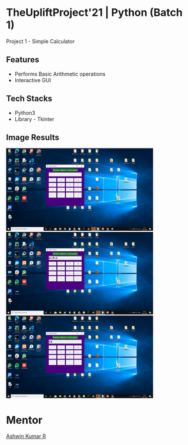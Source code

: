 # TheUpliftProject'21 | Python (Batch 1)
Project 1 - Simple Calculator

## Features
- Performs Basic Arithmetic operations
- Interactive GUI

## Tech Stacks
- Python3
- Library - Tkinter

## Image Results
<img src="Image Results/OP1.png" width=400px> <img src="Image Results/OP2.png" width=400px>
<img src="Image Results/OP3.png" width=400px>
# Mentor
[Ashwin Kumar R](https://github.com/Ash515)

